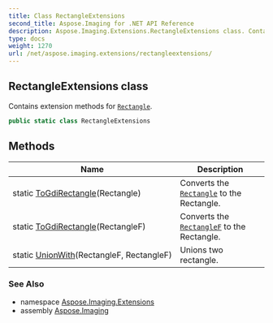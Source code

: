 ```yaml
---
title: Class RectangleExtensions
second_title: Aspose.Imaging for .NET API Reference
description: Aspose.Imaging.Extensions.RectangleExtensions class. Contains extension methods for Rectangle
type: docs
weight: 1270
url: /net/aspose.imaging.extensions/rectangleextensions/
---
```

## RectangleExtensions class

Contains extension methods for [`Rectangle`](../../aspose.imaging/rectangle/).

```csharp
public static class RectangleExtensions
```

## Methods

| Name | Description |
| --- | --- |
| static [ToGdiRectangle](../../aspose.imaging.extensions/rectangleextensions/togdirectangle/#togdirectangle)(Rectangle) | Converts the [`Rectangle`](../../aspose.imaging/rectangle/) to the Rectangle. |
| static [ToGdiRectangle](../../aspose.imaging.extensions/rectangleextensions/togdirectangle/#togdirectangle_1)(RectangleF) | Converts the [`RectangleF`](../../aspose.imaging/rectanglef/) to the Rectangle. |
| static [UnionWith](../../aspose.imaging.extensions/rectangleextensions/unionwith/)(RectangleF, RectangleF) | Unions two rectangle. |

### See Also

* namespace [Aspose.Imaging.Extensions](../../aspose.imaging.extensions/)
* assembly [Aspose.Imaging](../../)


